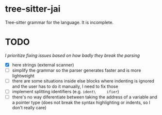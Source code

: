 # tree-sitter-jai
Tree-sitter grammar for the language. It is incomplete.

# TODO
*I prioritize fixing issues based on how badly they break the parsing*
- [x] here strings (external scanner)
- [ ] simplify the grammar so the parser generates faster and is more lightweight
- [ ] there are some situations inside else blocks where indenting is ignored and the user has to do it manually, I need to fix those
- [ ] implement splitting identifiers (e.g. `ident\     ifier`)
- [ ] there's no way diferentiate between taking the address of a variable and a pointer type (does not break the syntax highlighting or indents, so I don't really care)

